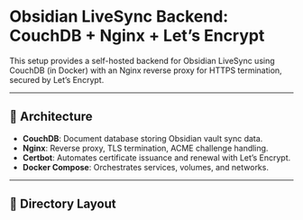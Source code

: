# Obsidian LiveSync Backend: CouchDB + Nginx + Let’s Encrypt

This setup provides a self-hosted backend for Obsidian LiveSync using CouchDB (in Docker) with an Nginx reverse proxy for HTTPS termination, secured by Let’s Encrypt.

---

## 🔧 Architecture

- **CouchDB**: Document database storing Obsidian vault sync data.
- **Nginx**: Reverse proxy, TLS termination, ACME challenge handling.
- **Certbot**: Automates certificate issuance and renewal with Let’s Encrypt.
- **Docker Compose**: Orchestrates services, volumes, and networks.

---

## 📂 Directory Layout

